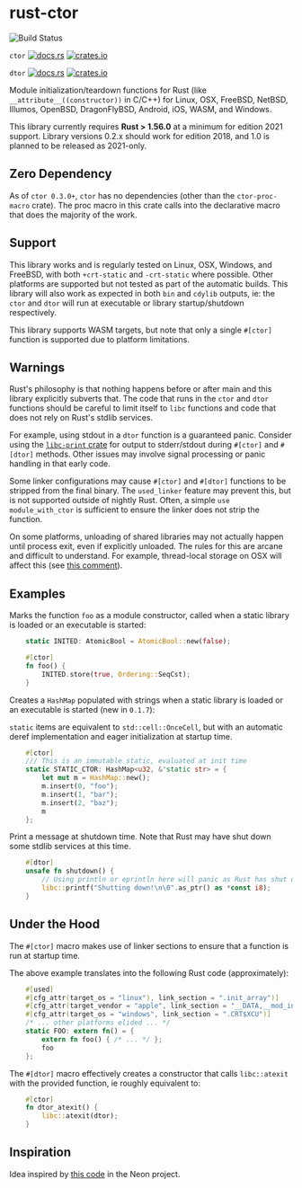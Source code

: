 # rust-ctor

![Build Status](https://github.com/mmastrac/rust-ctor/actions/workflows/rust.yml/badge.svg)

`ctor` [![docs.rs](https://docs.rs/ctor/badge.svg)](https://docs.rs/ctor)
[![crates.io](https://img.shields.io/crates/v/ctor.svg)](https://crates.io/crates/ctor)

`dtor` [![docs.rs](https://docs.rs/dtor/badge.svg)](https://docs.rs/dtor)
[![crates.io](https://img.shields.io/crates/v/dtor.svg)](https://crates.io/crates/dtor)

Module initialization/teardown functions for Rust (like
`__attribute__((constructor))` in C/C++) for Linux, OSX, FreeBSD, NetBSD,
Illumos, OpenBSD, DragonFlyBSD, Android, iOS, WASM, and Windows.

This library currently requires **Rust > 1.56.0** at a minimum for edition
2021 support. Library versions 0.2.x should work for edition 2018, and 1.0
is planned to be released as 2021-only.

## Zero Dependency

As of `ctor 0.3.0+`, `ctor` has no dependencies (other than the
`ctor-proc-macro` crate). The proc macro in this crate calls into the
declarative macro that does the majority of the work.

## Support

This library works and is regularly tested on Linux, OSX, Windows, and FreeBSD,
with both `+crt-static` and `-crt-static` where possible. Other platforms are
supported but not tested as part of the automatic builds. This library will also
work as expected in both `bin` and `cdylib` outputs, ie: the `ctor` and `dtor`
will run at executable or library startup/shutdown respectively.

This library supports WASM targets, but note that only a single `#[ctor]` function is
supported due to platform limitations.

## Warnings

Rust's philosophy is that nothing happens before or after main and
this library explicitly subverts that. The code that runs in the `ctor`
and `dtor` functions should be careful to limit itself to `libc`
functions and code that does not rely on Rust's stdlib services.

For example, using stdout in a `dtor` function is a guaranteed panic. Consider
using the [`libc-print` crate](https://crates.io/crates/libc-print) for output
to stderr/stdout during `#[ctor]` and `#[dtor]` methods. Other issues
may involve signal processing or panic handling in that early code.

Some linker configurations may cause `#[ctor]` and `#[dtor]` functions to be
stripped from the final binary. The `used_linker` feature may prevent this, but
is not supported outside of nightly Rust. Often, a simple `use module_with_ctor`
is sufficient to ensure the linker does not strip the function.

On some platforms, unloading of shared libraries may not actually happen until
process exit, even if explicitly unloaded. The rules for this are arcane and
difficult to understand. For example, thread-local storage on OSX will affect
this (see [this
comment](https://github.com/rust-lang/rust/issues/28794#issuecomment-368693049)).

## Examples

Marks the function `foo` as a module constructor, called when a static
library is loaded or an executable is started:

```rust
    static INITED: AtomicBool = AtomicBool::new(false);

    #[ctor]
    fn foo() {
        INITED.store(true, Ordering::SeqCst);
    }
```

Creates a `HashMap` populated with strings when a static
library is loaded or an executable is started (new in `0.1.7`):

`static` items are equivalent to `std::cell::OnceCell`, but with
an automatic deref implementation and eager initialization at
startup time.

```rust
    #[ctor]
    /// This is an immutable static, evaluated at init time
    static STATIC_CTOR: HashMap<u32, &'static str> = {
        let mut m = HashMap::new();
        m.insert(0, "foo");
        m.insert(1, "bar");
        m.insert(2, "baz");
        m
    };
```

Print a message at shutdown time. Note that Rust may have shut down
some stdlib services at this time.

```rust
    #[dtor]
    unsafe fn shutdown() {
        // Using println or eprintln here will panic as Rust has shut down
        libc::printf("Shutting down!\n\0".as_ptr() as *const i8);
    }
```

## Under the Hood

The `#[ctor]` macro makes use of linker sections to ensure that a
function is run at startup time.

The above example translates into the following Rust code (approximately):

```rust
    #[used]
    #[cfg_attr(target_os = "linux"), link_section = ".init_array")]
    #[cfg_attr(target_vendor = "apple", link_section = "__DATA,__mod_init_func")]
    #[cfg_attr(target_os = "windows", link_section = ".CRT$XCU")]
    /* ... other platforms elided ... */
    static FOO: extern fn() = {
        extern fn foo() { /* ... */ };
        foo
    };
```

The `#[dtor]` macro effectively creates a constructor that calls `libc::atexit`
with the provided function, ie roughly equivalent to:

```rust
    #[ctor]
    fn dtor_atexit() {
        libc::atexit(dtor);
    }
```

## Inspiration

Idea inspired by [this
code](https://github.com/neon-bindings/neon/blob/2277e943a619579c144c1da543874f4a7ec39879/src/lib.rs#L42)
in the Neon project.
